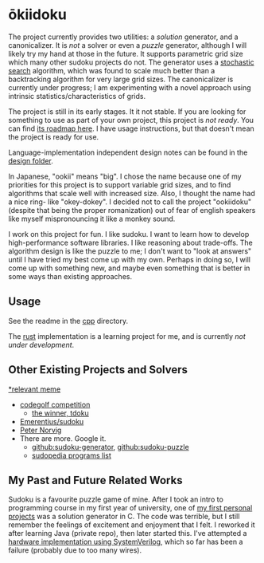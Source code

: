 # ōkiidoku

The project currently provides two utilities: a _solution_ generator, and a canonicalizer. It is _not_ a solver or even a _puzzle_ generator, although I will likely try my hand at those in the future. It supports parametric grid size which many other sudoku projects do not. The generator uses a [stochastic search](https://en.wikipedia.org/wiki/Sudoku_solving_algorithms#Stochastic_search_/_optimization_methods) algorithm, which was found to scale much better than a backtracking algorithm for very large grid sizes. The canonicalizer is currently under progress; I am experimenting with a novel approach using intrinsic statistics/characteristics of grids.

The project is still in its early stages. It it not stable. If you are looking for something to use as part of your own project, this project is _not ready_. You can find [its roadmap here](./cpp/TODO.md). I have usage instructions, but that doesn't mean the project is ready for use.

Language-implementation independent design notes can be found in the [design folder](./design/).

In Japanese, "ookii" means "big". I chose the name because one of my priorities for this project is to support variable grid sizes, and to find algorithms that scale well with increased size. Also, I thought the name had a nice ring- like "okey-dokey". I decided not to call the project "ookiidoku" (despite that being the proper romanization) out of fear of english speakers like myself mispronouncing it like a monkey sound.

I work on this project for fun. I like sudoku. I want to learn how to develop high-performance software libraries. I like reasoning about trade-offs. The algorithm design is like the puzzle to me; I don't want to "look at answers" until I have tried my best come up with my own. Perhaps in doing so, I will come up with something new, and maybe even something that is better in some ways than existing approaches.

## Usage

See the readme in the [cpp](./cpp/readme.md) directory.

The [rust](./rust/readme.md) implementation is a learning project for me, and is currently _not under development_.

## Other Existing Projects and Solvers

[\*relevant meme](https://i.kym-cdn.com/photos/images/newsfeed/001/596/781/3b9.png)

- [codegolf competition](https://codegolf.stackexchange.com/questions/190727/the-fastest-sudoku-solver)
  - [the winner, tdoku](https://t-dillon.github.io/tdoku/)
- [Emerentius/sudoku](https://github.com/Emerentius/sudoku)
- [Peter Norvig](https://norvig.com/sudoku.html)
- There are more. Google it.
  - [github:sudoku-generator](https://github.com/topics/sudoku-generator), [github:sudoku-puzzle](https://github.com/topics/sudoku-puzzle)
  - [sudopedia programs list](http://sudopedia.enjoysudoku.com/Sudoku_Programs.html)

## My Past and Future Related Works

Sudoku is a favourite puzzle game of mine. After I took an intro to programming course in my first year of university, one of [my first personal projects](https://github.com/david-fong/my-first-projects) was a solution generator in C. The code was terrible, but I still remember the feelings of excitement and enjoyment that I felt. I reworked it after learning Java (private repo), then later started this. I've attempted a [hardware implementation using SystemVerilog](https://github.com/david-fong/Sudoku-SV), which so far has been a failure (probably due to too many wires).
